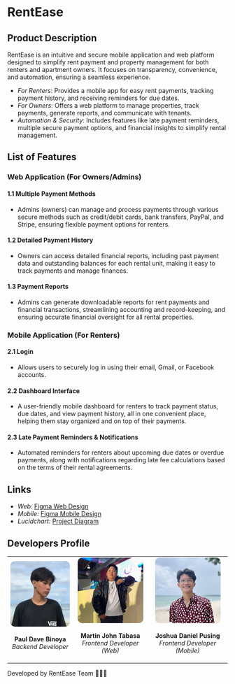 # RentEase

## Product Description
RentEase is an intuitive and secure mobile application and web platform designed to simplify rent payment and property management for both renters and apartment owners. It focuses on transparency, convenience, and automation, ensuring a seamless experience.

- *For Renters*: Provides a mobile app for easy rent payments, tracking payment history, and receiving reminders for due dates.
- *For Owners*: Offers a web platform to manage properties, track payments, generate reports, and communicate with tenants.
- *Automation & Security*: Includes features like late payment reminders, multiple secure payment options, and financial insights to simplify rental management.

## List of Features

### Web Application (For Owners/Admins)
#### 1.1 Multiple Payment Methods
- Admins (owners) can manage and process payments through various secure methods such as credit/debit cards, bank transfers, PayPal, and Stripe, ensuring flexible payment options for renters.

#### 1.2 Detailed Payment History
- Owners can access detailed financial reports, including past payment data and outstanding balances for each rental unit, making it easy to track payments and manage finances.

#### 1.3 Payment Reports
- Admins can generate downloadable reports for rent payments and financial transactions, streamlining accounting and record-keeping, and ensuring accurate financial oversight for all rental properties.

### Mobile Application (For Renters)
#### 2.1 Login
- Allows users to securely log in using their email, Gmail, or Facebook accounts.

#### 2.2 Dashboard Interface
- A user-friendly mobile dashboard for renters to track payment status, due dates, and view payment history, all in one convenient place, helping them stay organized and on top of their payments.

#### 2.3 Late Payment Reminders & Notifications
- Automated reminders for renters about upcoming due dates or overdue payments, along with notifications regarding late fee calculations based on the terms of their rental agreements.

## Links
- *Web:* [Figma Web Design](https://www.figma.com/design/mcjnytlllt2vgoqKH1pIjc/Untitled?node-id=0-1&p=f&t=Tp77uFARBt8Zvmtn-0)
- *Mobile:* [Figma Mobile Design](https://www.figma.com/design/8JqkJVC1Fq8mnoikm11LDe/RoomEase?node-id=0-1&p=f&t=BwhGjNltCTZZOigu-0)
- *Lucidchart:* [Project Diagram](https://lucid.app/lucidchart/43365ae1-920b-4dfc-804f-bfa6c3fcc603/edit?viewport_loc=-1629%2C-320%2C2217%2C1076%2C0_0&invitationId=inv_74887f64-b06a-42b8-9417-c7107c0b25f1)

## Developers Profile

<p align="center">
  <table>
    <tr>
      <td align="center">
        <img src="documents/pol.jpg" width="150" height="150" style="border-radius: 10px;"><br><br>
        <strong>Paul Dave Binoya</strong><br>
        <em>Backend Developer</em><br><br>
      </td>
      <td align="center">
        <img src="documents/martin.jpg" width="150" height="150" style="border-radius: 10px;"><br><br>
        <strong>Martin John Tabasa</strong><br>
        <em>Frontend Developer (Web)</em><br><br>
      </td>
      <td align="center">
        <img src="documents/joshua.png" width="150" height="150" style="border-radius: 10px;"><br><br>
        <strong>Joshua Daniel Pusing</strong><br>
        <em>Frontend Developer (Mobile)</em><br><br>
      </td>
    </tr>
  </table>
</p>

Developed by RentEase Team 🚀🚀🚀
